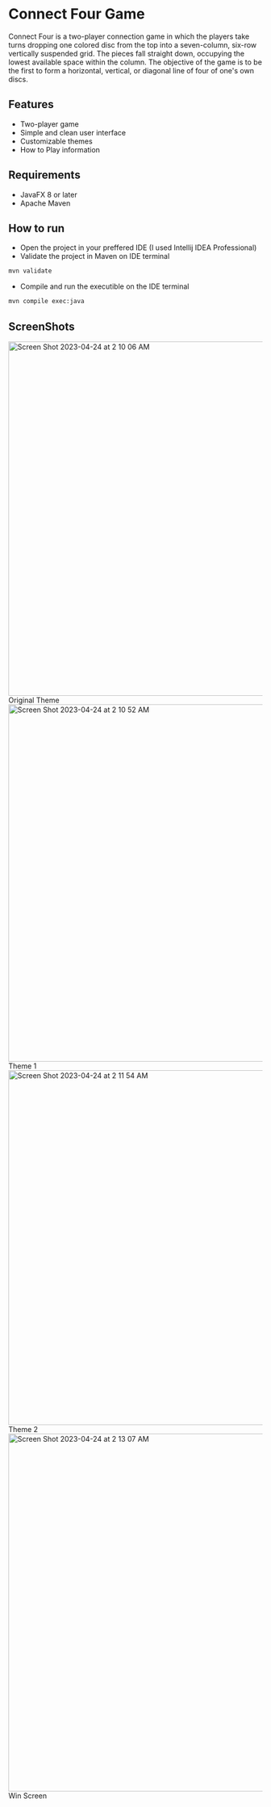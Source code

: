 # Connect Four Game

Connect Four is a two-player connection game in which the players take turns dropping one colored disc from the top into a seven-column, six-row vertically suspended grid. The pieces fall straight down, occupying the lowest available space within the column. The objective of the game is to be the first to form a horizontal, vertical, or diagonal line of four of one's own discs.

## Features

- Two-player game
- Simple and clean user interface
- Customizable themes
- How to Play information

## Requirements

- JavaFX 8 or later
- Apache Maven

## How to run
- Open the project in your preffered IDE (I used Intellij IDEA Professional)
- Validate the project in Maven on IDE terminal
```bash
mvn validate 
```
- Compile and run the executible on the IDE terminal
```bash
mvn compile exec:java
```
## ScreenShots
<img width="703" alt="Screen Shot 2023-04-24 at 2 10 06 AM" src="https://user-images.githubusercontent.com/60200047/233924056-58bde7b8-1987-4bbe-a063-ab9dfc18e92e.png">
Original Theme

<img width="709" alt="Screen Shot 2023-04-24 at 2 10 52 AM" src="https://user-images.githubusercontent.com/60200047/233924224-21fc4f9b-a253-43ab-9b9b-f56999275b90.png">
Theme 1

<img width="704" alt="Screen Shot 2023-04-24 at 2 11 54 AM" src="https://user-images.githubusercontent.com/60200047/233924429-ebbc4b88-6ed1-43f3-934a-feef406919c3.png">
Theme 2

<img width="710" alt="Screen Shot 2023-04-24 at 2 13 07 AM" src="https://user-images.githubusercontent.com/60200047/233924667-ba6fce98-c15d-411f-aeaf-59a9c99fa726.png">
Win Screen


